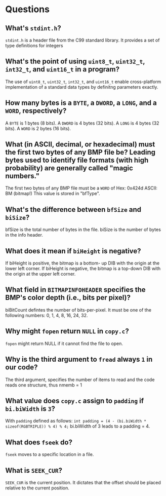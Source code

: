 # Questions

## What's `stdint.h`?

`stdint.h` is a header file from the C99 standard library. It provides a set of type definitions for integers

## What's the point of using `uint8_t`, `uint32_t`, `int32_t`, and `uint16_t` in a program?

The use of `uint8_t`, `uint32_t`, `int32_t`, and `uint16_t` enable cross-platform implementation of a standard data types by definitng parameters exactly.

## How many bytes is a `BYTE`, a `DWORD`, a `LONG`, and a `WORD`, respectively?

A `BYTE` is 1 bytes (8 bits).
A `DWORD` is 4 bytes (32 bits).
A `LONG` is 4 bytes (32 bits).
A `WORD` is 2 bytes (16 bits).

## What (in ASCII, decimal, or hexadecimal) must the first two bytes of any BMP file be? Leading bytes used to identify file formats (with high probability) are generally called "magic numbers."

The first two bytes of any BMP file must be a `WORD` of
Hex:    0x424d
ASCII:  BM (bitmap!)
This value is stored in "bfType".

## What's the difference between `bfSize` and `biSize`?

bfSize is the total number of bytes in the file.
biSize is the number of bytes in the info header.

## What does it mean if `biHeight` is negative?

If biHeight is positive, the bitmap is a bottom-
up DIB with the origin at the lower left corner. If biHeight is negative, the
bitmap is a top-down DIB with the origin at the upper left corner.

## What field in `BITMAPINFOHEADER` specifies the BMP's color depth (i.e., bits per pixel)?

biBitCount defintes the number of bits-per-pixel. It must be one of the following numbers: 0, 1, 4, 8, 16, 24, 32.

## Why might `fopen` return `NULL` in `copy.c`?

`fopen` might return NULL if it cannot find the file to open.

## Why is the third argument to `fread` always `1` in our code?

The third argument, specifies the number of items to read and the code reads one structure, thus nmemb = 1

## What value does `copy.c` assign to `padding` if `bi.biWidth` is `3`?

With `padding` defined as follows: `int padding = (4 - (bi.biWidth * sizeof(RGBTRIPLE)) % 4) % 4;`
bi.biWidth of 3 leads to a padding = 4.

## What does `fseek` do?

`fseek` moves to a specific location in a file.

## What is `SEEK_CUR`?

`SEEK_CUR` is the current position. It dictates that the offset should be placed relative to the current position.
